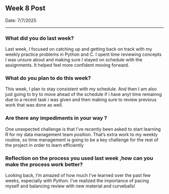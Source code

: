 ## Week 8 Post 

Date: 7/7/2025

---

### What did you do last week?
Last week, I focused on catching up and getting back on track with my weekly practice problems in Python and C. I spent time reviewing concepts I was unsure about and making sure I stayed on schedule with the assignments. It helped feel more confident moving forward.

### What do you plan to do this week?
This week, I plan to stay consistent with my schedule. And then I am also just going to try to move ahead of the schedule if i have anyt time remainng due to a recent task i was given and then making sure to review previous work that was done as well. 

### Are there any impediments in your way ?
One unexpected challenge is that I’ve recently been asked to start learning R for my data management team position. That’s extra work to my weekly routine, so time management is going to be a key challenge for the rest of the project in order to learn efficiently

### Reflection on the process you used last week ,how can you make the process work better?
Looking back, I’m amazed of how much I’ve learned over the past few weeks, especially with Python. I’ve realized the importance of pacing myself and balancing review with new material and curveballs!
